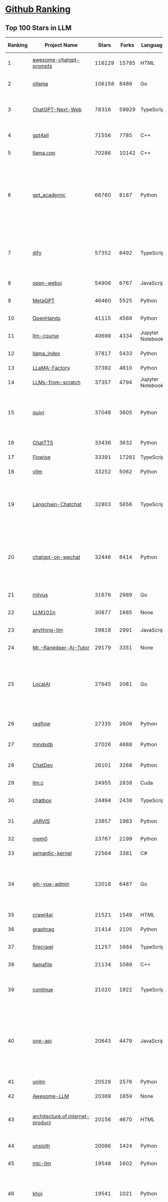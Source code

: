 [Github Ranking](../README.md)
==========

## Top 100 Stars in LLM

| Ranking | Project Name | Stars | Forks | Language | Open Issues | Description | Last Commit |
| ------- | ------------ | ----- | ----- | -------- | ----------- | ----------- | ----------- |
| 1 | [awesome-chatgpt-prompts](https://github.com/f/awesome-chatgpt-prompts) | 116129 | 15785 | HTML | 0 | This repo includes ChatGPT prompt curation to use ChatGPT and other LLM tools better. | 2025-01-06T20:33:46Z |
| 2 | [ollama](https://github.com/ollama/ollama) | 106158 | 8489 | Go | 1127 | Get up and running with Llama 3.3, Mistral, Gemma 2, and other large language models. | 2025-01-06T19:14:03Z |
| 3 | [ChatGPT-Next-Web](https://github.com/ChatGPTNextWeb/ChatGPT-Next-Web) | 78316 | 59929 | TypeScript | 478 | A cross-platform ChatGPT/Gemini UI (Web / PWA / Linux / Win / MacOS). 一键拥有你自己的跨平台 ChatGPT/Gemini/Claude LLM 应用。 | 2025-01-06T10:26:29Z |
| 4 | [gpt4all](https://github.com/nomic-ai/gpt4all) | 71556 | 7785 | C++ | 665 | GPT4All: Run Local LLMs on Any Device. Open-source and available for commercial use. | 2025-01-06T22:46:10Z |
| 5 | [llama.cpp](https://github.com/ggerganov/llama.cpp) | 70286 | 10142 | C++ | 261 | LLM inference in C/C++ | 2025-01-06T23:28:08Z |
| 6 | [gpt_academic](https://github.com/binary-husky/gpt_academic) | 66760 | 8187 | Python | 394 | 为GPT/GLM等LLM大语言模型提供实用化交互接口，特别优化论文阅读/润色/写作体验，模块化设计，支持自定义快捷按钮&函数插件，支持Python和C++等项目剖析&自译解功能，PDF/LaTex论文翻译&总结功能，支持并行问询多种LLM模型，支持chatglm3等本地模型。接入通义千问, deepseekcoder, 讯飞星火, 文心一言, llama2, rwkv, claude2, moss等。 | 2025-01-05T13:20:26Z |
| 7 | [dify](https://github.com/langgenius/dify) | 57352 | 8492 | TypeScript | 266 | Dify is an open-source LLM app development platform. Dify's intuitive interface combines AI workflow, RAG pipeline, agent capabilities, model management, observability features and more, letting you quickly go from prototype to production. | 2025-01-07T03:28:24Z |
| 8 | [open-webui](https://github.com/open-webui/open-webui) | 54906 | 6767 | JavaScript | 136 | User-friendly AI Interface (Supports Ollama, OpenAI API, ...) | 2025-01-06T18:30:08Z |
| 9 | [MetaGPT](https://github.com/geekan/MetaGPT) | 46460 | 5525 | Python | 63 | 🌟 The Multi-Agent Framework: First AI Software Company, Towards Natural Language Programming | 2024-12-18T02:20:32Z |
| 10 | [OpenHands](https://github.com/All-Hands-AI/OpenHands) | 41115 | 4568 | Python | 212 | 🙌 OpenHands: Code Less, Make More | 2025-01-07T02:57:30Z |
| 11 | [llm-course](https://github.com/mlabonne/llm-course) | 40699 | 4334 | Jupyter Notebook | 42 | Course to get into Large Language Models (LLMs) with roadmaps and Colab notebooks. | 2024-07-28T22:17:43Z |
| 12 | [llama_index](https://github.com/run-llama/llama_index) | 37817 | 5433 | Python | 587 | LlamaIndex is a data framework for your LLM applications | 2025-01-07T01:36:47Z |
| 13 | [LLaMA-Factory](https://github.com/hiyouga/LLaMA-Factory) | 37392 | 4610 | Python | 250 | Unified Efficient Fine-Tuning of 100+ LLMs (ACL 2024) | 2025-01-04T08:01:24Z |
| 14 | [LLMs-from-scratch](https://github.com/rasbt/LLMs-from-scratch) | 37357 | 4794 | Jupyter Notebook | 0 | Implement a ChatGPT-like LLM in PyTorch from scratch, step by step | 2025-01-05T23:40:58Z |
| 15 | [quivr](https://github.com/QuivrHQ/quivr) | 37048 | 3605 | Python | 72 | Opiniated RAG for integrating GenAI in your apps 🧠   Focus on your product rather than the RAG. Easy integration in existing products with customisation!  Any LLM: GPT4, Groq, Llama. Any Vectorstore: PGVector, Faiss. Any Files. Anyway you want.  | 2025-01-06T09:42:31Z |
| 16 | [ChatTTS](https://github.com/2noise/ChatTTS) | 33436 | 3632 | Python | 64 | A generative speech model for daily dialogue. | 2024-12-03T16:18:54Z |
| 17 | [Flowise](https://github.com/FlowiseAI/Flowise) | 33391 | 17261 | TypeScript | 407 | Drag & drop UI to build your customized LLM flow | 2025-01-07T02:38:23Z |
| 18 | [vllm](https://github.com/vllm-project/vllm) | 33252 | 5062 | Python | 1188 | A high-throughput and memory-efficient inference and serving engine for LLMs | 2025-01-07T03:20:01Z |
| 19 | [Langchain-Chatchat](https://github.com/chatchat-space/Langchain-Chatchat) | 32803 | 5656 | TypeScript | 184 | Langchain-Chatchat（原Langchain-ChatGLM）基于 Langchain 与 ChatGLM, Qwen 与 Llama 等语言模型的 RAG 与 Agent 应用 \| Langchain-Chatchat (formerly langchain-ChatGLM), local knowledge based LLM (like ChatGLM, Qwen and Llama) RAG and Agent app with langchain  | 2024-11-29T05:06:44Z |
| 20 | [chatgpt-on-wechat](https://github.com/zhayujie/chatgpt-on-wechat) | 32446 | 8414 | Python | 279 | 基于大模型搭建的聊天机器人，同时支持 微信公众号、企业微信应用、飞书、钉钉 等接入，可选择GPT3.5/GPT-4o/GPT-o1/ Claude/文心一言/讯飞星火/通义千问/ Gemini/GLM-4/Claude/Kimi/LinkAI，能处理文本、语音和图片，访问操作系统和互联网，支持基于自有知识库进行定制企业智能客服。 | 2024-12-28T08:28:35Z |
| 21 | [milvus](https://github.com/milvus-io/milvus) | 31676 | 2989 | Go | 619 | Milvus is a high-performance, cloud-native vector database built for scalable vector ANN search | 2025-01-07T03:20:56Z |
| 22 | [LLM101n](https://github.com/karpathy/LLM101n) | 30877 | 1685 | None | 0 | LLM101n: Let's build a Storyteller | 2024-08-01T01:20:33Z |
| 23 | [anything-llm](https://github.com/Mintplex-Labs/anything-llm) | 29818 | 2991 | JavaScript | 190 | The all-in-one Desktop & Docker AI application with built-in RAG, AI agents, and more. | 2025-01-03T04:09:44Z |
| 24 | [Mr.-Ranedeer-AI-Tutor](https://github.com/JushBJJ/Mr.-Ranedeer-AI-Tutor) | 29179 | 3351 | None | 13 | A GPT-4 AI Tutor Prompt for customizable personalized learning experiences. | 2024-03-25T13:06:55Z |
| 25 | [LocalAI](https://github.com/mudler/LocalAI) | 27645 | 2081 | Go | 383 | :robot: The free, Open Source alternative to OpenAI, Claude and others. Self-hosted and local-first. Drop-in replacement for OpenAI,  running on consumer-grade hardware. No GPU required. Runs gguf, transformers, diffusers and many more models architectures. Features: Generate Text, Audio, Video, Images, Voice Cloning, Distributed, P2P inference | 2025-01-06T21:24:16Z |
| 26 | [ragflow](https://github.com/infiniflow/ragflow) | 27335 | 2609 | Python | 705 | RAGFlow is an open-source RAG (Retrieval-Augmented Generation) engine based on deep document understanding. | 2025-01-06T13:09:57Z |
| 27 | [mindsdb](https://github.com/mindsdb/mindsdb) | 27026 | 4888 | Python | 85 | AGI's query engine - Platform for building AI that can learn and answer questions over federated data. | 2025-01-06T18:41:47Z |
| 28 | [ChatDev](https://github.com/OpenBMB/ChatDev) | 26101 | 3268 | Python | 20 | Create Customized Software using Natural Language Idea (through LLM-powered Multi-Agent Collaboration) | 2024-12-30T06:37:25Z |
| 29 | [llm.c](https://github.com/karpathy/llm.c) | 24955 | 2838 | Cuda | 78 | LLM training in simple, raw C/CUDA | 2024-10-02T01:25:39Z |
| 30 | [chatbox](https://github.com/Bin-Huang/chatbox) | 24494 | 2438 | TypeScript | 363 | User-friendly Desktop Client App for AI Models/LLMs (GPT, Claude, Gemini, Ollama...) | 2025-01-06T13:44:21Z |
| 31 | [JARVIS](https://github.com/microsoft/JARVIS) | 23857 | 1983 | Python | 78 | JARVIS, a system to connect LLMs with ML community. Paper: https://arxiv.org/pdf/2303.17580.pdf | 2024-09-26T06:43:22Z |
| 32 | [mem0](https://github.com/mem0ai/mem0) | 23767 | 2199 | Python | 194 | The Memory layer for your AI apps | 2025-01-06T10:48:42Z |
| 33 | [semantic-kernel](https://github.com/microsoft/semantic-kernel) | 22564 | 3381 | C# | 299 | Integrate cutting-edge LLM technology quickly and easily into your apps | 2025-01-07T03:15:59Z |
| 34 | [gin-vue-admin](https://github.com/flipped-aurora/gin-vue-admin) | 22018 | 6487 | Go | 21 | 🚀Vite+Vue3+Gin拥有AI辅助的基础开发平台，支持TS和JS混用。它集成了JWT鉴权、权限管理、动态路由、显隐可控组件、分页封装、多点登录拦截、资源权限、上传下载、代码生成器、表单生成器和可配置的导入导出等开发必备功能。 | 2025-01-01T06:49:33Z |
| 35 | [crawl4ai](https://github.com/unclecode/crawl4ai) | 21521 | 1549 | HTML | 104 | 🚀🤖 Crawl4AI: Open-source LLM Friendly Web Crawler & Scraper | 2025-01-06T11:17:31Z |
| 36 | [graphrag](https://github.com/microsoft/graphrag) | 21414 | 2105 | Python | 156 | A modular graph-based Retrieval-Augmented Generation (RAG) system | 2025-01-06T22:28:13Z |
| 37 | [firecrawl](https://github.com/mendableai/firecrawl) | 21257 | 1684 | TypeScript | 103 | 🔥 Turn entire websites into LLM-ready markdown or structured data. Scrape, crawl and extract with a single API. | 2025-01-06T17:15:59Z |
| 38 | [llamafile](https://github.com/Mozilla-Ocho/llamafile) | 21134 | 1089 | C++ | 145 | Distribute and run LLMs with a single file. | 2025-01-05T22:48:07Z |
| 39 | [continue](https://github.com/continuedev/continue) | 21020 | 1922 | TypeScript | 916 | ⏩ Continue is the leading open-source AI code assistant. You can connect any models and any context to build custom autocomplete and chat experiences inside VS Code and JetBrains | 2025-01-07T01:36:04Z |
| 40 | [one-api](https://github.com/songquanpeng/one-api) | 20643 | 4479 | JavaScript | 725 | OpenAI 接口管理 & 分发系统，支持 Azure、Anthropic Claude、Google PaLM 2 & Gemini、智谱 ChatGLM、百度文心一言、讯飞星火认知、阿里通义千问、360 智脑以及腾讯混元，可用于二次分发管理 key，仅单可执行文件，已打包好 Docker 镜像，一键部署，开箱即用. OpenAI key management & redistribution system, using a single API for all LLMs, and features an English UI. | 2024-12-27T14:01:55Z |
| 41 | [unilm](https://github.com/microsoft/unilm) | 20528 | 2576 | Python | 603 | Large-scale Self-supervised Pre-training Across Tasks, Languages, and Modalities | 2024-12-15T15:00:29Z |
| 42 | [Awesome-LLM](https://github.com/Hannibal046/Awesome-LLM) | 20369 | 1659 | None | 3 | Awesome-LLM: a curated list of Large Language Model | 2024-12-31T14:22:01Z |
| 43 | [architecture.of.internet-product](https://github.com/davideuler/architecture.of.internet-product) | 20156 | 4670 | HTML | 3 | 互联网公司技术架构，微信/淘宝/微博/腾讯/阿里/美团点评/百度/OpenAI/Google/Facebook/Amazon/eBay的架构，欢迎PR补充 | 2024-02-17T12:02:24Z |
| 44 | [unsloth](https://github.com/unslothai/unsloth) | 20066 | 1424 | Python | 625 | Finetune Llama 3.3, Mistral, Phi, Qwen 2.5 & Gemma LLMs 2-5x faster with 70% less memory | 2025-01-07T02:56:27Z |
| 45 | [mlc-llm](https://github.com/mlc-ai/mlc-llm) | 19548 | 1602 | Python | 213 | Universal LLM Deployment Engine with ML Compilation | 2025-01-05T06:18:20Z |
| 46 | [khoj](https://github.com/khoj-ai/khoj) | 19541 | 1021 | Python | 48 | Your AI second brain. Self-hostable. Get answers from the web or your docs. Build custom agents, schedule automations, do deep research. Turn any online or local LLM into your personal, autonomous AI (gpt, claude, gemini, llama, qwen, mistral). Get started - free. | 2025-01-06T17:08:33Z |
| 47 | [FastGPT](https://github.com/labring/FastGPT) | 19532 | 5138 | TypeScript | 308 | FastGPT is a knowledge-based platform built on the LLMs, offers a comprehensive suite of out-of-the-box capabilities such as data processing, RAG retrieval, and visual AI workflow orchestration, letting you easily develop and deploy complex question-answering systems without the need for extensive setup or configuration. | 2025-01-07T01:19:23Z |
| 48 | [MoneyPrinterTurbo](https://github.com/harry0703/MoneyPrinterTurbo) | 19299 | 2950 | Python | 87 | 利用AI大模型，一键生成高清短视频 Generate short videos with one click using AI LLM. | 2024-12-12T08:54:09Z |
| 49 | [Chinese-LLaMA-Alpaca](https://github.com/ymcui/Chinese-LLaMA-Alpaca) | 18609 | 1878 | Python | 2 | 中文LLaMA&Alpaca大语言模型+本地CPU/GPU训练部署 (Chinese LLaMA & Alpaca LLMs) | 2024-04-30T04:28:38Z |
| 50 | [storm](https://github.com/stanford-oval/storm) | 18529 | 1624 | Python | 30 | An LLM-powered knowledge curation system that researches a topic and generates a full-length report with citations. | 2025-01-05T06:38:51Z |
| 51 | [haystack](https://github.com/deepset-ai/haystack) | 18464 | 1985 | Python | 101 | AI orchestration framework to build customizable, production-ready LLM applications. Connect components (models, vector DBs, file converters) to pipelines or agents that can interact with your data. With advanced retrieval methods, it's best suited for building RAG, question answering, semantic search or conversational agent chatbots. | 2025-01-03T16:43:35Z |
| 52 | [Awesome-Chinese-LLM](https://github.com/HqWu-HITCS/Awesome-Chinese-LLM) | 17292 | 1649 | None | 3 | 整理开源的中文大语言模型，以规模较小、可私有化部署、训练成本较低的模型为主，包括底座模型，垂直领域微调及应用，数据集与教程等。 | 2024-09-19T11:06:18Z |
| 53 | [Scrapegraph-ai](https://github.com/ScrapeGraphAI/Scrapegraph-ai) | 16983 | 1414 | Python | 29 | Python scraper based on AI | 2025-01-06T18:14:14Z |
| 54 | [peft](https://github.com/huggingface/peft) | 16888 | 1674 | Python | 31 | 🤗 PEFT: State-of-the-art Parameter-Efficient Fine-Tuning. | 2025-01-06T16:06:28Z |
| 55 | [agentic](https://github.com/transitive-bullshit/agentic) | 16728 | 2169 | TypeScript | 13 | AI agent stdlib that works with any LLM and TypeScript AI SDK. | 2024-11-21T08:49:54Z |
| 56 | [crawlee](https://github.com/apify/crawlee) | 16442 | 725 | TypeScript | 129 | Crawlee—A web scraping and browser automation library for Node.js to build reliable crawlers. In JavaScript and TypeScript. Extract data for AI, LLMs, RAG, or GPTs. Download HTML, PDF, JPG, PNG, and other files from websites. Works with Puppeteer, Playwright, Cheerio, JSDOM, and raw HTTP. Both headful and headless mode. With proxy rotation. | 2025-01-06T16:19:54Z |
| 57 | [litellm](https://github.com/BerriAI/litellm) | 15922 | 1863 | Python | 783 | Python SDK, Proxy Server (LLM Gateway) to call 100+ LLM APIs in OpenAI format - [Bedrock, Azure, OpenAI, VertexAI, Cohere, Anthropic, Sagemaker, HuggingFace, Replicate, Groq] | 2025-01-07T02:28:33Z |
| 58 | [llama-recipes](https://github.com/meta-llama/llama-recipes) | 15826 | 2347 | Jupyter Notebook | 33 | Scripts for fine-tuning Meta Llama with composable FSDP & PEFT methods to cover single/multi-node GPUs. Supports default & custom datasets for applications such as summarization and Q&A. Supporting a number of candid inference solutions such as HF TGI, VLLM for local or cloud deployment. Demo apps to showcase Meta Llama for WhatsApp & Messenger. | 2025-01-06T16:37:50Z |
| 59 | [ChatGLM2-6B](https://github.com/THUDM/ChatGLM2-6B) | 15747 | 1855 | Python | 425 | ChatGLM2-6B: An Open Bilingual Chat LLM \| 开源双语对话语言模型 | 2024-06-27T04:05:08Z |
| 60 | [SuperAGI](https://github.com/TransformerOptimus/SuperAGI) | 15676 | 1885 | Python | 134 | <⚡️> SuperAGI - A dev-first open source autonomous AI agent framework. Enabling developers to build, manage & run useful autonomous agents quickly and reliably. | 2024-12-05T12:46:46Z |
| 61 | [gpt-researcher](https://github.com/assafelovic/gpt-researcher) | 15558 | 2116 | Python | 50 | LLM based autonomous agent that conducts local and web research on any topic and generates a comprehensive report with citations. | 2025-01-06T19:52:59Z |
| 62 | [kubesphere](https://github.com/kubesphere/kubesphere) | 15385 | 2169 | Go | 546 | The container platform tailored for Kubernetes multi-cloud, datacenter, and edge management ⎈ 🖥 ☁️ | 2025-01-07T01:39:25Z |
| 63 | [ChuanhuChatGPT](https://github.com/GaiZhenbiao/ChuanhuChatGPT) | 15332 | 2285 | Python | 125 | GUI for ChatGPT API and many LLMs. Supports agents, file-based QA, GPT finetuning and query with web search. All with a neat UI. | 2024-12-12T15:01:12Z |
| 64 | [evals](https://github.com/openai/evals) | 15288 | 2638 | Python | 95 | Evals is a framework for evaluating LLMs and LLM systems, and an open-source registry of benchmarks. | 2024-12-18T22:09:47Z |
| 65 | [DocsGPT](https://github.com/arc53/DocsGPT) | 15221 | 1621 | TypeScript | 36 | Chatbot for documentation, that allows you to chat with your data. Privately deployable, provides AI knowledge sharing and integrates knowledge into your AI workflow | 2025-01-06T23:37:09Z |
| 66 | [Qwen](https://github.com/QwenLM/Qwen) | 15204 | 1228 | Python | 9 | The official repo of Qwen (通义千问) chat & pretrained large language model proposed by Alibaba Cloud. | 2024-12-12T08:30:33Z |
| 67 | [CopilotKit](https://github.com/CopilotKit/CopilotKit) | 15035 | 2220 | TypeScript | 74 | React UI + elegant infrastructure for AI Copilots, in-app AI agents, AI chatbots, and AI-powered Textareas 🪁 | 2025-01-06T21:46:58Z |
| 68 | [Llama-Chinese](https://github.com/LlamaFamily/Llama-Chinese) | 14308 | 1277 | Python | 194 | Llama中文社区，Llama3在线体验和微调模型已开放，实时汇总最新Llama3学习资料，已将所有代码更新适配Llama3，构建最好的中文Llama大模型，完全开源可商用 | 2024-09-05T13:50:43Z |
| 69 | [DB-GPT](https://github.com/eosphoros-ai/DB-GPT) | 14208 | 1923 | Python | 195 | AI Native Data App Development framework with AWEL(Agentic Workflow Expression Language) and Agents | 2025-01-06T11:04:11Z |
| 70 | [web-llm](https://github.com/mlc-ai/web-llm) | 14162 | 917 | TypeScript | 75 | High-performance In-browser LLM Inference Engine  | 2024-12-23T07:06:03Z |
| 71 | [SWE-agent](https://github.com/SWE-agent/SWE-agent) | 14090 | 1435 | Python | 16 | SWE-agent takes a GitHub issue and tries to automatically fix it, using GPT-4, or your LM of choice. It can also be employed for offensive cybersecurity or competitive coding challenges. [NeurIPS 2024]  | 2025-01-07T01:05:58Z |
| 72 | [composio](https://github.com/ComposioHQ/composio) | 13952 | 4257 | Python | 9 | Composio equip's your AI agents & LLMs with 100+ high-quality integrations via function calling | 2025-01-06T14:03:31Z |
| 73 | [pandas-ai](https://github.com/Sinaptik-AI/pandas-ai) | 13921 | 1368 | Python | 43 | Chat with your database (SQL, CSV, pandas, polars, mongodb, noSQL, etc). PandasAI makes data analysis conversational using LLMs (GPT 3.5 / 4, Anthropic, VertexAI) and RAG. | 2025-01-06T22:07:47Z |
| 74 | [letta](https://github.com/letta-ai/letta) | 13726 | 1489 | Python | 29 | Letta (formerly MemGPT) is a framework for creating LLM services with memory. | 2025-01-06T19:25:50Z |
| 75 | [ChatGLM3](https://github.com/THUDM/ChatGLM3) | 13591 | 1585 | Python | 25 | ChatGLM3 series: Open Bilingual Chat LLMs \| 开源双语对话语言模型 | 2025-01-06T03:23:06Z |
| 76 | [dalai](https://github.com/cocktailpeanut/dalai) | 13106 | 1416 | CSS | 293 | The simplest way to run LLaMA on your local machine | 2024-06-18T20:29:46Z |
| 77 | [botpress](https://github.com/botpress/botpress) | 12999 | 1823 | TypeScript | 7 | The open-source hub to build & deploy GPT/LLM Agents ⚡️ | 2025-01-07T02:01:54Z |
| 78 | [RWKV-LM](https://github.com/BlinkDL/RWKV-LM) | 12973 | 880 | Python | 90 | RWKV (pronounced RwaKuv) is an RNN with great LLM performance, which can also be directly trained like a GPT transformer (parallelizable). We are at RWKV-7 "Goose". So it's combining the best of RNN and transformer - great performance, linear time, constant space (no kv-cache), fast training, infinite ctx_len, and free sentence embedding. | 2025-01-03T16:02:33Z |
| 79 | [llm-cookbook](https://github.com/datawhalechina/llm-cookbook) | 12670 | 1585 | Jupyter Notebook | 5 | 面向开发者的 LLM 入门教程，吴恩达大模型系列课程中文版 | 2024-09-15T03:16:45Z |
| 80 | [LightRAG](https://github.com/HKUDS/LightRAG) | 12572 | 1772 | Python | 176 | "LightRAG: Simple and Fast Retrieval-Augmented Generation" | 2025-01-06T15:21:03Z |
| 81 | [llm-action](https://github.com/liguodongiot/llm-action) | 12567 | 1357 | HTML | 10 | 本项目旨在分享大模型相关技术原理以及实战经验（大模型工程化、大模型应用落地） | 2025-01-04T11:34:38Z |
| 82 | [BitNet](https://github.com/microsoft/BitNet) | 12557 | 879 | C++ | 51 | Official inference framework for 1-bit LLMs | 2024-12-20T08:22:10Z |
| 83 | [vanna](https://github.com/vanna-ai/vanna) | 12528 | 1025 | Python | 123 | 🤖 Chat with your SQL database 📊. Accurate Text-to-SQL Generation via LLMs using RAG 🔄. | 2024-11-21T15:10:42Z |
| 84 | [MaxKB](https://github.com/1Panel-dev/MaxKB) | 12398 | 1614 | Python | 65 | 💬 Ready-to-use, flexible RAG Chatbot. 基于大模型和 RAG 的知识库问答系统。 | 2025-01-07T03:22:55Z |
| 85 | [pathway](https://github.com/pathwaycom/pathway) | 12316 | 275 | Python | 33 | Python ETL framework for stream processing, real-time analytics, LLM pipelines, and RAG. | 2025-01-06T06:09:59Z |
| 86 | [PaddleNLP](https://github.com/PaddlePaddle/PaddleNLP) | 12268 | 2974 | Python | 389 | 👑 Easy-to-use and powerful NLP and LLM library with 🤗 Awesome model zoo, supporting wide-range of NLP tasks from research to industrial applications, including 🗂Text Classification,  🔍 Neural Search, ❓ Question Answering, ℹ️ Information Extraction, 📄 Document Intelligence, 💌 Sentiment Analysis etc.  | 2025-01-07T03:16:26Z |
| 87 | [ml-engineering](https://github.com/stas00/ml-engineering) | 12207 | 742 | Python | 0 | Machine Learning Engineering Open Book | 2025-01-06T19:58:32Z |
| 88 | [Self-Hosting-Guide](https://github.com/mikeroyal/Self-Hosting-Guide) | 11736 | 621 | Dockerfile | 11 | Self-Hosting Guide. Learn all about  locally hosting (on premises & private web servers) and managing software applications by yourself or your organization. Including Cloud, LLMs, WireGuard, Automation, Home Assistant, and Networking. | 2024-08-20T19:18:46Z |
| 89 | [gorilla](https://github.com/ShishirPatil/gorilla) | 11642 | 1025 | Python | 97 | Gorilla: Training and Evaluating LLMs for Function Calls (Tool Calls) | 2025-01-05T17:36:23Z |
| 90 | [h2ogpt](https://github.com/h2oai/h2ogpt) | 11572 | 1265 | Python | 277 | Private chat with local GPT with document, images, video, etc. 100% private, Apache 2.0. Supports oLLaMa, Mixtral, llama.cpp, and more. Demo: https://gpt.h2o.ai/ https://gpt-docs.h2o.ai/ | 2024-12-31T07:38:50Z |
| 91 | [screenpipe](https://github.com/mediar-ai/screenpipe) | 11448 | 738 | TypeScript | 138 | build ai agents that have the full context, open source, runs locally, developer friendly. 24/7 screen, mic, keyboard recording and control | 2025-01-07T01:14:35Z |
| 92 | [llm-app](https://github.com/pathwaycom/llm-app) | 11446 | 312 | None | 5 | Ready-to-run cloud templates for RAG, AI pipelines, and enterprise search with live data. 🐳Docker-friendly.⚡Always in sync with Sharepoint, Google Drive, S3, Kafka, PostgreSQL, real-time data APIs, and more. | 2024-12-23T09:09:16Z |
| 93 | [open-llms](https://github.com/eugeneyan/open-llms) | 11433 | 769 | None | 4 | 📋 A list of open LLMs available for commercial use. | 2024-07-05T19:01:07Z |
| 94 | [skyvern](https://github.com/Skyvern-AI/skyvern) | 11332 | 789 | Python | 35 | Automate browser-based workflows with LLMs and Computer Vision | 2025-01-07T01:39:37Z |
| 95 | [ludwig](https://github.com/ludwig-ai/ludwig) | 11265 | 1197 | Python | 38 | Low-code framework for building custom LLMs, neural networks, and other AI models | 2024-12-23T23:13:18Z |
| 96 | [awesome-llm-apps](https://github.com/Shubhamsaboo/awesome-llm-apps) | 11133 | 1180 | Python | 6 | Collection of awesome LLM apps with RAG using OpenAI, Anthropic, Gemini and opensource models. | 2025-01-04T18:27:45Z |
| 97 | [litgpt](https://github.com/Lightning-AI/litgpt) | 11075 | 1108 | Python | 241 | 20+ high-performance LLMs with recipes to pretrain, finetune and deploy at scale. | 2025-01-02T17:53:06Z |
| 98 | [plandex](https://github.com/plandex-ai/plandex) | 10952 | 757 | Go | 36 | AI driven development in your terminal. Designed for large, real-world tasks. | 2024-12-29T21:12:25Z |
| 99 | [self-llm](https://github.com/datawhalechina/self-llm) | 10946 | 1255 | Jupyter Notebook | 93 | 《开源大模型食用指南》针对中国宝宝量身打造的基于Linux环境快速微调（全参数/Lora）、部署国内外开源大模型（LLM）/多模态大模型（MLLM）教程 | 2025-01-05T09:59:43Z |
| 100 | [llama-gpt](https://github.com/getumbrel/llama-gpt) | 10895 | 707 | TypeScript | 84 | A self-hosted, offline, ChatGPT-like chatbot. Powered by Llama 2. 100% private, with no data leaving your device. New: Code Llama support! | 2024-04-23T18:56:06Z |

